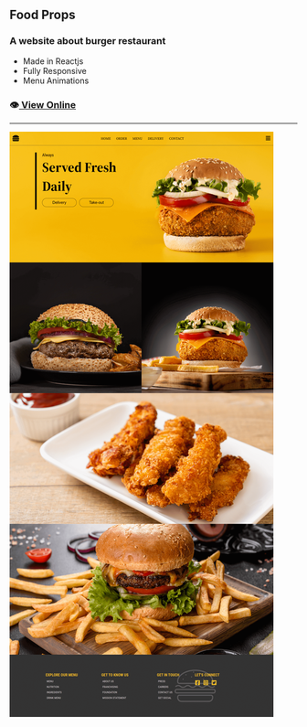 ## Food Props

### A website about burger restaurant

- Made in Reactjs 
- Fully Responsive
- Menu Animations

### 👁️[ View Online](https://frontiago.github.io/food-props/)

---

![Print](./src/assets/print.png)